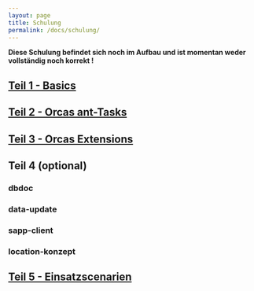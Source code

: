 ```yaml
---
layout: page
title: Schulung
permalink: /docs/schulung/
---
```


**Diese Schulung befindet sich noch im Aufbau und ist momentan weder vollständig noch korrekt !**

## [Teil 1 - Basics]({{site.baseurl}}/docs/schulung_teil1_1)

## [Teil 2 - Orcas ant-Tasks]({{site.baseurl}}/docs/schulung_teil2_1)

## [Teil 3 - Orcas Extensions]({{site.baseurl}}/docs/schulung_teil3_1)

## Teil 4 (optional)

### dbdoc

### data-update

### sapp-client

### location-konzept

## [Teil 5 - Einsatzscenarien]({{site.baseurl}}/docs/schulung_teil5)

